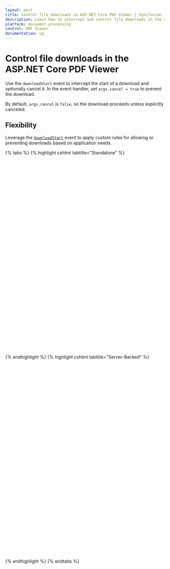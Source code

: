 ```yaml
---
layout: post
title: Control file downloads in ASP.NET Core PDF Viewer | Syncfusion
description: Learn how to intercept and control file downloads in the Syncfusion ASP.NET Core PDF Viewer using the downloadStart event.
platform: document-processing
control: PDF Viewer
documentation: ug
---
```


# Control file downloads in the ASP.NET Core PDF Viewer

Use the `downloadStart` event to intercept the start of a download and optionally cancel it. In the event handler, set `args.cancel = true` to prevent the download.

By default, `args.cancel` is `false`, so the download proceeds unless explicitly canceled.

## Flexibility

Leverage the [`downloadStart`](https://help.syncfusion.com/cr/aspnetcore-js2/syncfusion.ej2.pdfviewer.pdfviewer.html#Syncfusion_EJ2_PdfViewer_PdfViewer_DownloadStart) event to apply custom rules for allowing or preventing downloads based on application needs.

{% tabs %}
{% highlight cshtml tabtitle="Standalone" %}

<div style="width:100%;height:600px">
    <ejs-pdfviewer id="pdfviewer"
                   style="height:600px"
                   documentPath="https://cdn.syncfusion.com/content/pdf/pdf-succinctly.pdf"
                   downloadStart="downloadStart">
    </ejs-pdfviewer>
</div>

<script>
    function downloadStart(args) {
        // Your custom logic here
        args.cancel = true; // Prevent download action
    };
</script>
{% endhighlight %}
{% highlight cshtml tabtitle="Server-Backed" %}

<div style="width:100%;height:600px">
    <ejs-pdfviewer id="pdfviewer"
                   style="height:600px"
                   serviceUrl='/Index'
                   documentPath="https://cdn.syncfusion.com/content/pdf/pdf-succinctly.pdf"
                   downloadStart="downloadStart">
    </ejs-pdfviewer>
</div>

<script>
    function downloadStart(args) {
        // Your custom logic here
        args.cancel = true; // Prevent download action
    };
</script>

{% endhighlight %}
{% endtabs %}
